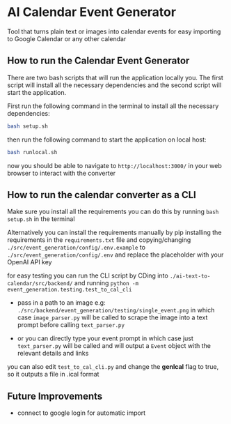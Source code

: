 # AI Calendar Event Generator

Tool that turns plain text or images into calendar events for easy importing to Google Calendar or any other calendar

## How to run the Calendar Event Generator

There are two bash scripts that will run the application locally you. The first script will install all the necessary dependencies and the second script will start the application.

First run the following command in the terminal to install all the necessary dependencies:

```bash
bash setup.sh
```

then run the following command to start the application on local host:

```bash
bash runlocal.sh
```

now you should be able to navigate to `http://localhost:3000/` in your web browser to interact with the converter

## How to run the calendar converter as a CLI

Make sure you install all the requirements you can do this by running `bash setup.sh` in the terminal

Alternatively you can install the requirements manually by pip installing the requirements in the `requirements.txt` file and copying/changing `./src/event_generation/config/.env.example` to `./src/event_generation/config/.env` and replace the placeholder with your OpenAI API key

for easy testing you can run the CLI script by CDing into `./ai-text-to-calendar/src/backend/` and running `python -m event_generation.testing.test_to_cal_cli`

- pass in a path to an image e.g: `./src/backend/event_generation/testing/single_event.png` in which case `image_parser.py` will be called to scrape the image into a text prompt before calling `text_parser.py`

- or you can directly type your event prompt in which case just `text_parser.py` will be called and will output a `Event` object with the relevant details and links

you can also edit `test_to_cal_cli.py` and change the **genIcal** flag to true, so it outputs a file in .ical format

## Future Improvements

- connect to google login for automatic import
